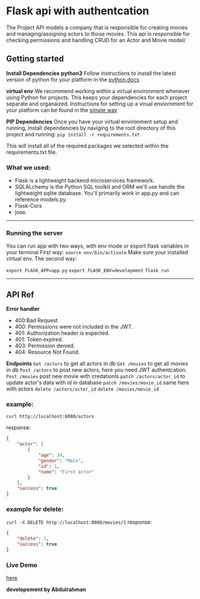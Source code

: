 # Flask api with authentcation 
The Project API models a company that is responsible for creating movies and managing/assigning actors to those movies. This api is responsible for checking permissions and handling CRUD for an Actor and Movie model/
 ## Getting started
 **Install Dependencies**
 **python3**
 Follow instructions to install the latest version of python for your platform in the [python docs](https://www.python.org/downloads/)

 **virtual env**
 We recommend working within a virtual environment whenever using Python for projects. This keeps your dependencies for each project separate and organaized. Instructions for setting up a virual enviornment for your platform can be found in the [simple way](https://gist.github.com/Geoyi/d9fab4f609e9f75941946be45000632b)

 **PIP Dependencies**
 Once you have your virtual environment setup and running, install dependencies by naviging to the root directory of this project and running:
 ```pip install -r requirements.txt```

 This will install all of the required packages we selected within the requirements.txt file.

### What we used:
- Flask  is a lightweight backend microservices framework.
- SQLALchemy is the Python SQL toolkit and ORM we'll use handle the lightweight sqlite database. You'll primarily work in app.py and can reference models.py. 
- Flask-Cors
- jose.
---
### Running the server
You can run app with two ways, with env mode or export flask variables in your terminal 
First way:
```source env/bin/activate```
Make sure your installed virtual env.
The second way:

`export FLASK_APP=app.py`
`export FLASK_ENV=development`
`flask run`


--- 
API Ref
---
**Error handler**
- 400:Bad Request
- 400: Permissions were not included in the JWT.
- 401: Authorization header is expected.
- 401: Token expired.
- 403: Permission denied.
- 404: Resource Not Found.

**Endpoints**
`Get /actors` to get all actors in db
`Get /movies` to get all movies in db
`Post /actors` to post new actors, here you need JWT authentcation.
`Post /movies` post new movie with credationls
`patch /actors/actor_id` to update actor's data with id in database
`patch /movies/movie_id` same here with actors
`delete /actors/actor_id`
`delete /movies/movie_id`

### example:
```curl http://localhost:8080/actors```
 
response:
```json
{
    "actor": [
        {
            "age": 34,
            "gender": "Male",
            "id": 1,
            "name": "First actor"
        }
    ],
    "success": true
}
```
### example for delete:
```curl -X DELETE http://localhost:8080/movies/1```
response:

```json
{
    "delete": 1,
    "success": true
}
```
### Live Demo
[here](https://capstone-project-xy.herokuapp.com/) 

**developement by Abdulrahman**
